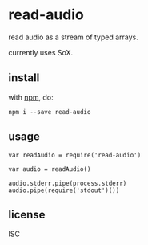 # read-audio 

read audio as a stream of typed arrays.

currently uses SoX.

## install

with [npm](https://npmjs.org), do:

```
npm i --save read-audio
```

## usage

```
var readAudio = require('read-audio')

var audio = readAudio()

audio.stderr.pipe(process.stderr)
audio.pipe(require('stdout')())
```

## license

ISC
